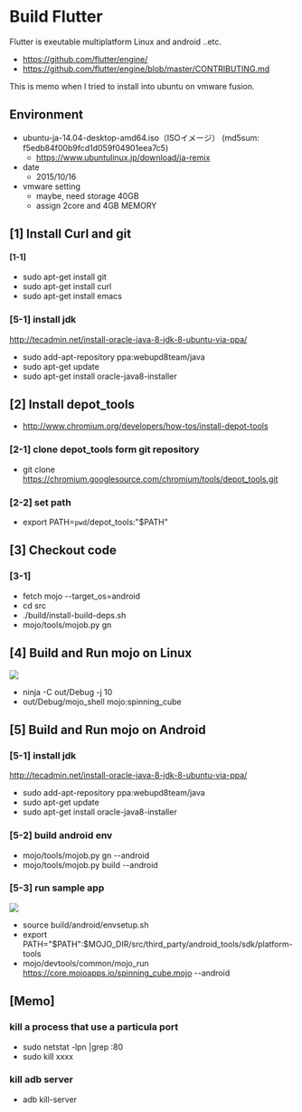 # Build Flutter

Flutter is exeutable multiplatform Linux and android ..etc.

* https://github.com/flutter/engine/
* https://github.com/flutter/engine/blob/master/CONTRIBUTING.md

This is memo when I tried to install into ubuntu on vmware fusion. 

## Environment 
* ubuntu-ja-14.04-desktop-amd64.iso（ISOイメージ） (md5sum: f5edb84f00b9fcd1d059f04901eea7c5)
  * https://www.ubuntulinux.jp/download/ja-remix
* date
  * 2015/10/16
* vmware setting 
  * maybe, need storage 40GB
  * assign 2core and 4GB MEMORY

## [1] Install Curl and git
#### [1-1]
* sudo apt-get install git
* sudo apt-get install curl
* sudo apt-get install emacs
### [5-1] install jdk
http://tecadmin.net/install-oracle-java-8-jdk-8-ubuntu-via-ppa/

* sudo add-apt-repository ppa:webupd8team/java
* sudo apt-get update
* sudo apt-get install oracle-java8-installer


## [2] Install depot_tools
* http://www.chromium.org/developers/how-tos/install-depot-tools

### [2-1] clone depot_tools form git repository
* git clone https://chromium.googlesource.com/chromium/tools/depot_tools.git

### [2-2] set path
* export PATH=`pwd`/depot_tools:"$PATH"

## [3] Checkout code
### [3-1]
* fetch mojo --target_os=android
* cd src
* ./build/install-build-deps.sh
* mojo/tools/mojob.py gn

## [4] Build and Run mojo on Linux
![](mono_na_sample.png)
* ninja -C out/Debug -j 10
* out/Debug/mojo_shell mojo:spinning_cube


## [5] Build and Run mojo on Android
### [5-1] install jdk
http://tecadmin.net/install-oracle-java-8-jdk-8-ubuntu-via-ppa/

* sudo add-apt-repository ppa:webupd8team/java
* sudo apt-get update
* sudo apt-get install oracle-java8-installer

### [5-2] build android env
* mojo/tools/mojob.py gn --android
* mojo/tools/mojob.py build --android

### [5-3] run sample app

![](screen.png)

* source build/android/envsetup.sh
* export PATH="$PATH":$MOJO_DIR/src/third_party/android_tools/sdk/platform-tools
* mojo/devtools/common/mojo_run https://core.mojoapps.io/spinning_cube.mojo --android



## [Memo]
### kill a process that use a particula port
* sudo netstat -lpn |grep :80
* sudo kill xxxx


### kill adb server
* adb kill-server

